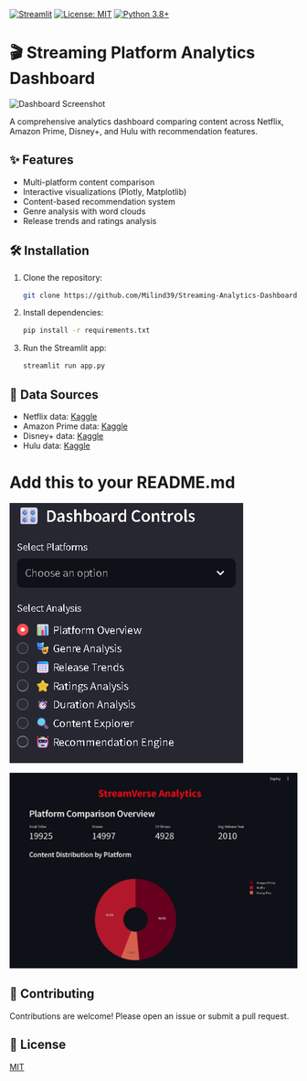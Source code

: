 
[![Streamlit](https://static.streamlit.io/badges/streamlit_badge_black_white.svg)](https://your-app-url.streamlit.app/)
[![License: MIT](https://img.shields.io/badge/License-MIT-yellow.svg)](https://opensource.org/licenses/MIT)
[![Python 3.8+](https://img.shields.io/badge/python-3.8+-blue.svg)](https://www.python.org/downloads/)


# 🎬 Streaming Platform Analytics Dashboard

![Dashboard Screenshot](assets/demo_screenshot.png) <!-- Add a screenshot later -->

A comprehensive analytics dashboard comparing content across Netflix, Amazon Prime, Disney+, and Hulu with recommendation features.

## ✨ Features

- Multi-platform content comparison
- Interactive visualizations (Plotly, Matplotlib)
- Content-based recommendation system
- Genre analysis with word clouds
- Release trends and ratings analysis

## 🛠️ Installation

1. Clone the repository:
   ```bash
   git clone https://github.com/Milind39/Streaming-Analytics-Dashboard.git
   ```

2. Install dependencies:
   ```bash
   pip install -r requirements.txt
   ```

3. Run the Streamlit app:
   ```bash
   streamlit run app.py
   ```

## 📂 Data Sources

- Netflix data: [Kaggle](https://www.kaggle.com/datasets/shivamb/netflix-shows)
- Amazon Prime data: [Kaggle](https://www.kaggle.com/datasets/shivamb/amazon-prime-movies-and-tv-shows)
- Disney+ data: [Kaggle](https://www.kaggle.com/datasets/shivamb/disney-movies-and-tv-shows)
- Hulu data: [Kaggle](https://www.kaggle.com/datasets/shivamb/hulu-movies-and-tv-shows)


# Add this to your README.md
![Dashboard Demo](assets/dashboard_controls.png)


![Dashboard Demo](assets/analysis.png)


## 🤝 Contributing

Contributions are welcome! Please open an issue or submit a pull request.

## 📜 License
[MIT](LICENSE)